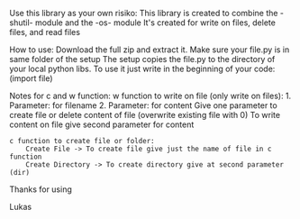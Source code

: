 Use this library as your own risiko:
    This library is created to combine the -shutil- module and the -os- module
    It's created for write on files, delete files, and read files

How to use:
    Download the full zip and extract it. Make sure your file.py is in same folder of the setup
    The setup copies the file.py to the directory of your local python libs.
    To use it just write in the beginning of your code: (import file)


Notes for c and w function:
    w function to write on file (only write on files):
        1. Parameter: for filename
        2. Parameter: for content
        Give one parameter to create file or delete content of file (overwrite existing file with 0)
        To write content on file give second parameter for content

    c function to create file or folder:
        Create File -> To create file give just the name of file in c function
        Create Directory -> To create directory give at second parameter (dir)


Thanks for using

Lukas
